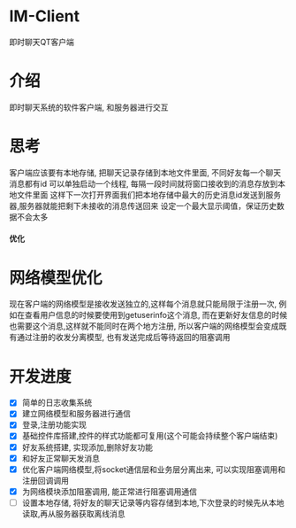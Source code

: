 # IM-Client
即时聊天QT客户端

# 介绍
即时聊天系统的软件客户端, 和服务器进行交互

# 思考
客户端应该要有本地存储, 把聊天记录存储到本地文件里面, 不同好友每一个聊天消息都有id
可以单独启动一个线程, 每隔一段时间就将窗口接收到的消息存放到本地文件里面
这样下一次打开界面我们把本地存储中最大的历史消息id发送到服务器,服务器就能把剩下未接收的消息传送回来
设定一个最大显示阈值，保证历史数据不会太多

#### 优化
# 网络模型优化
现在客户端的网络模型是接收发送独立的,这样每个消息就只能局限于注册一次,
例如在查看用户信息的时候要使用到getuserinfo这个消息,
而在更新好友信息的时候也需要这个消息,这样就不能同时在两个地方注册,
所以客户端的网络模型会变成既有通过注册的收发分离模型, 也有发送完成后等待返回的阻塞调用

# 开发进度
- [x] 简单的日志收集系统
- [x] 建立网络模型和服务器进行通信
- [x] 登录,注册功能实现
- [x] 基础控件库搭建,控件的样式功能都可复用(这个可能会持续整个客户端结束)
- [x] 好友系统搭建, 实现添加,删除好友功能
- [x] 和好友正常聊天发消息
- [x] 优化客户端网络模型,将socket通信层和业务层分离出来, 可以实现阻塞调用和注册回调调用
- [x] 为网络模块添加阻塞调用, 能正常进行阻塞调用通信
- [ ] 设置本地存储, 将好友的聊天记录等内容存储到本地,下次登录的时候先从本地读取,再从服务器获取离线消息
